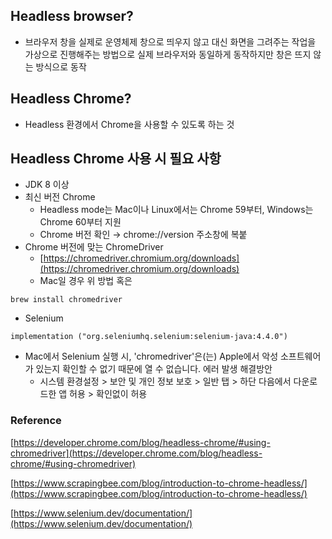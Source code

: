 ## Headless browser?

- 브라우저 창을 실제로 운영체제 창으로 띄우지 않고 대신 화면을 그려주는 작업을 가상으로 진행해주는 방법으로 실제 브라우저와 동일하게 동작하지만 창은 뜨지 않는 방식으로 동작

## Headless Chrome?

- Headless 환경에서 Chrome을 사용할 수 있도록 하는 것

## Headless Chrome 사용 시 필요 사항

- JDK 8 이상
- 최신 버전 Chrome
    - Headless mode는 Mac이나 Linux에서는 Chrome 59부터, Windows는 Chrome 60부터 지원
    - Chrome 버전 확인 → chrome://version 주소창에 복붙
- Chrome 버전에 맞는 ChromeDriver
    - [https://chromedriver.chromium.org/downloads](https://chromedriver.chromium.org/downloads)
    - Mac일 경우 위 방법 혹은

```
brew install chromedriver
```

- Selenium

```
implementation ("org.seleniumhq.selenium:selenium-java:4.4.0")
```

- Mac에서 Selenium 실행 시, 'chromedriver'은(는) Apple에서 악성 소프트웨어가 있는지 확인할 수 없기 때문에 열 수 없습니다. 에러 발생 해결방안
    - 시스템 환경설정 > 보안 및 개인 정보 보호 > 일반 탭 > 하단 다음에서 다운로드한 앱 허용 > 확인없이 허용

### Reference

[https://developer.chrome.com/blog/headless-chrome/#using-chromedriver](https://developer.chrome.com/blog/headless-chrome/#using-chromedriver)

[https://www.scrapingbee.com/blog/introduction-to-chrome-headless/](https://www.scrapingbee.com/blog/introduction-to-chrome-headless/)

[https://www.selenium.dev/documentation/](https://www.selenium.dev/documentation/)